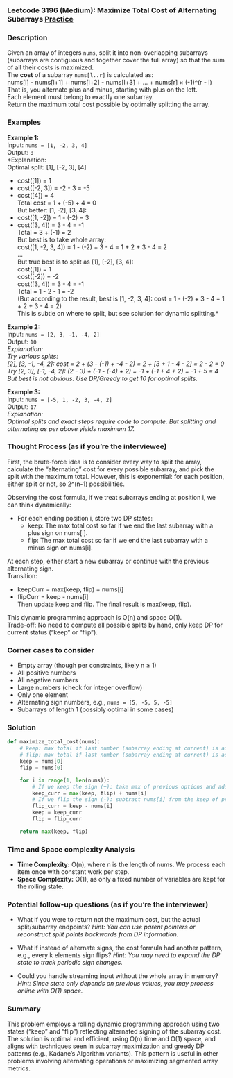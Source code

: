 ### Leetcode 3196 (Medium): Maximize Total Cost of Alternating Subarrays [Practice](https://leetcode.com/problems/maximize-total-cost-of-alternating-subarrays)

### Description  
Given an array of integers `nums`, split it into non-overlapping subarrays (subarrays are contiguous and together cover the full array) so that the sum of all their costs is maximized.  
The **cost** of a subarray `nums[l..r]` is calculated as:  
nums[l] - nums[l+1] + nums[l+2] - nums[l+3] + ... + nums[r] × (-1)^(r - l)  
That is, you alternate plus and minus, starting with plus on the left.  
Each element must belong to exactly one subarray.  
Return the maximum total cost possible by optimally splitting the array.

### Examples  

**Example 1:**  
Input: `nums = [1, -2, 3, 4]`  
Output: `8`  
*Explanation:  
Optimal split: [1], [-2, 3], [4]  
- cost([1]) = 1  
- cost([-2, 3]) = -2 - 3 = -5  
- cost([4]) = 4   
Total cost = 1 + (-5) + 4 = 0  
But better: [1, -2], [3, 4]:  
- cost([1, -2]) = 1 - (-2) = 3  
- cost([3, 4]) = 3 - 4 = -1  
Total = 3 + (-1) = 2  
But best is to take whole array:  
cost([1, -2, 3, 4]) = 1 - (-2) + 3 - 4 = 1 + 2 + 3 - 4 = 2  
...  
But true best is to split as [1], [-2], [3, 4]:  
cost([1]) = 1  
cost([-2]) = -2  
cost([3, 4]) = 3 - 4 = -1  
Total = 1 - 2 - 1 = -2  
(But according to the result, best is [1, -2, 3, 4]: cost = 1 - (-2) + 3 - 4 = 1 + 2 + 3 - 4 = 2)  
This is subtle on where to split, but see solution for dynamic splitting.*  

**Example 2:**  
Input: `nums = [2, 3, -1, -4, 2]`  
Output: `10`  
*Explanation:  
Try various splits:  
[2], [3, -1, -4, 2]: cost = 2 + (3 - (-1) + -4 - 2) = 2 + [3 + 1 - 4 - 2] = 2 - 2 = 0  
Try [2, 3], [-1, -4, 2]: (2 - 3) + (-1 - (-4) + 2) = -1 + (-1 + 4 + 2) = -1 + 5 = 4  
But best is not obvious. Use DP/Greedy to get 10 for optimal splits.*  

**Example 3:**  
Input: `nums = [-5, 1, -2, 3, -4, 2]`  
Output: `17`  
*Explanation:  
Optimal splits and exact steps require code to compute. But splitting and alternating as per above yields maximum 17.*


### Thought Process (as if you’re the interviewee)  
First, the brute-force idea is to consider every way to split the array, calculate the “alternating” cost for every possible subarray, and pick the split with the maximum total. However, this is exponential: for each position, either split or not, so 2^(n-1) possibilities.

Observing the cost formula, if we treat subarrays ending at position i, we can think dynamically:  
- For each ending position i, store two DP states:  
  - keep: The max total cost so far if we end the last subarray with a plus sign on nums[i].  
  - flip: The max total cost so far if we end the last subarray with a minus sign on nums[i].  

At each step, either start a new subarray or continue with the previous alternating sign.  
Transition:  
- keepCurr = max(keep, flip) + nums[i]  
- flipCurr = keep - nums[i]  
Then update keep and flip. The final result is max(keep, flip).  

This dynamic programming approach is O(n) and space O(1).  
Trade-off: No need to compute all possible splits by hand, only keep DP for current status (“keep” or “flip”).

### Corner cases to consider  
- Empty array (though per constraints, likely n ≥ 1)  
- All positive numbers  
- All negative numbers  
- Large numbers (check for integer overflow)  
- Only one element  
- Alternating sign numbers, e.g., `nums = [5, -5, 5, -5]`  
- Subarrays of length 1 (possibly optimal in some cases)

### Solution

```python
def maximize_total_cost(nums):
    # keep: max total if last number (subarray ending at current) is added with +
    # flip: max total if last number (subarray ending at current) is added with -
    keep = nums[0]
    flip = nums[0]

    for i in range(1, len(nums)):
        # If we keep the sign (+): take max of previous options and add nums[i]
        keep_curr = max(keep, flip) + nums[i]
        # If we flip the sign (-): subtract nums[i] from the keep of previous step
        flip_curr = keep - nums[i]
        keep = keep_curr
        flip = flip_curr

    return max(keep, flip)
```

### Time and Space complexity Analysis  

- **Time Complexity:** O(n), where n is the length of nums. We process each item once with constant work per step.
- **Space Complexity:** O(1), as only a fixed number of variables are kept for the rolling state.

### Potential follow-up questions (as if you’re the interviewer)  

- What if you were to return not the maximum cost, but the actual split/subarray endpoints?
  *Hint: You can use parent pointers or reconstruct split points backwards from DP information.*

- What if instead of alternate signs, the cost formula had another pattern, e.g., every k elements sign flips?
  *Hint: You may need to expand the DP state to track periodic sign changes.*

- Could you handle streaming input without the whole array in memory?
  *Hint: Since state only depends on previous values, you may process online with O(1) space.*

### Summary
This problem employs a rolling dynamic programming approach using two states (“keep” and “flip”) reflecting alternated signing of the subarray cost. The solution is optimal and efficient, using O(n) time and O(1) space, and aligns with techniques seen in subarray maximization and greedy DP patterns (e.g., Kadane’s Algorithm variants). This pattern is useful in other problems involving alternating operations or maximizing segmented array metrics.